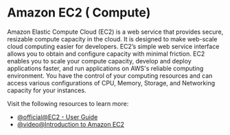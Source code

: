 # Amazon EC2 ( Compute)

Amazon Elastic Compute Cloud (EC2) is a web service that provides secure, resizable compute capacity in the cloud. It is designed to make web-scale cloud computing easier for developers. EC2’s simple web service interface allows you to obtain and configure capacity with minimal friction. EC2 enables you to scale your compute capacity, develop and deploy applications faster, and run applications on AWS's reliable computing environment. You have the control of your computing resources and can access various configurations of CPU, Memory, Storage, and Networking capacity for your instances.

Visit the following resources to learn more:

- [@official@EC2 - User Guide](https://docs.aws.amazon.com/AWSEC2/latest/UserGuide/concepts.html)
- [@video@Introduction to Amazon EC2](https://www.youtube.com/watch?v=eaicwmnSdCs)
